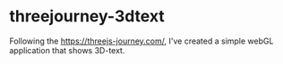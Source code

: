 # threejourney-3dtext

Following the https://threejs-journey.com/, I've created a simple webGL application that shows 3D-text. 

